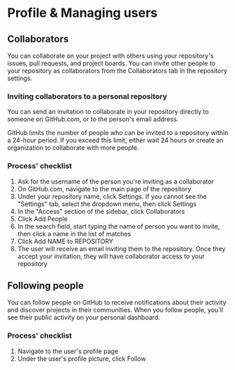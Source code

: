 # Profile & Managing users

## Collaborators

You can collaborate on your project with others using your repository's issues, pull requests, and project boards. You can invite other people to your repository as collaborators from the Collaborators tab in the repository settings.

### Inviting collaborators to a personal repository

You can send an invitation to collaborate in your repository directly to someone on GitHub.com, or to the person's email address.

GitHub limits the number of people who can be invited to a repository within a 24-hour period. If you exceed this limit, either wait 24 hours or create an organization to collaborate with more people.

### Process' checklist

1. Ask for the username of the person you're inviting as a collaborator
2. On GitHub.com, navigate to the main page of the repository
3. Under your repository name, click Settings. If you cannot see the "Settings" tab, select the dropdown menu, then click Settings
4. In the "Access" section of the sidebar, click Collaborators
5. Click Add People
6. In the search field, start typing the name of person you want to invite, then click a name in the list of matches
7. Click Add NAME to REPOSITORY
8. The user will receive an email inviting them to the repository. Once they accept your invitation, they will have collaborator access to your repository

## Following people

You can follow people on GitHub to receive notifications about their activity and discover projects in their communities. When you follow people, you'll see their public activity on your personal dashboard.

### Process' checklist

1. Navigate to the user's profile page
2. Under the user's profile picture, click Follow
